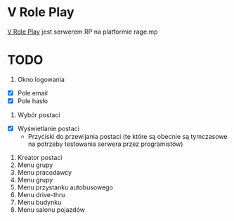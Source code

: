 # V Role Play
[V Role Play](https://v-rp.pl) jest serwerem RP na platformie rage.mp

# TODO
1. Okno logowania
- [X] Pole email
- [X] Pole hasło
1. Wybór postaci
- [x] Wyświetlanie postaci
  * Przyciski do przewijania postaci (te które są obecnie są tymczasowe na potrzeby testowania serwera przez programistów)
1. Kreator postaci
1. Menu grupy
1. Menu pracodawcy
1. Menu grupy
1. Menu przystanku autobusowego
1. Menu drive-thru
1. Menu budynku
1. Menu salonu pojazdów
